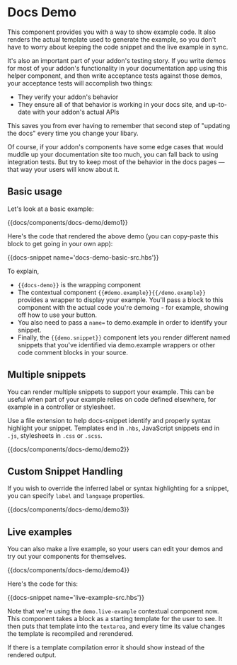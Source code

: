 # Docs Demo

This component provides you with a way to show example code. It also renders the actual template used to generate the example, so you don't have to worry about keeping the code snippet and the live example in sync.

It's also an important part of your addon's testing story. If you write demos for most of your addon's functionality in your documentation app using this helper component, and then write acceptance tests against those demos, your acceptance tests will accomplish two things:

- They verify your addon's behavior
- They ensure all of that behavior is working in your docs site, and up-to-date with your addon's actual APIs

This saves you from ever having to remember that second step of "updating the docs" every time you change your libary.

Of course, if your addon's components have some edge cases that would muddle up your documentation site too much, you can fall back to using integration tests. But try to keep most of the behavior in the docs pages — that way your users will know about it.

## Basic usage

Let's look at a basic example:

{{docs/components/docs-demo/demo1}}

Here's the code that rendered the above demo (you can copy-paste this block to get going in your own app):

{{docs-snippet name='docs-demo-basic-src.hbs'}}

To explain,

- `{{docs-demo}}` is the wrapping component
- The contextual component `{{#demo.example}}{{/demo.example}}` provides a wrapper to display your example. You'll pass a block to this component with the actual code you're demoing - for example, showing off how to use your button.
- You also need to pass a `name=` to demo.example in order to identify your snippet.
- Finally, the `{{demo.snippet}}` component lets you render different named snippets that you've identified via demo.example wrappers or other code comment blocks in your source.

## Multiple snippets

You can render multiple snippets to support your example. This can be useful when part of your example relies on code defined elsewhere, for example in a controller or stylesheet.

Use a file extension to help docs-snippet identify and properly syntax highlight your snippet. Templates end in `.hbs`, JavaScript snippets end in `.js`, stylesheets in `.css` or `.scss`.

{{docs/components/docs-demo/demo2}}

## Custom Snippet Handling

If you wish to override the inferred label or syntax highlighting for a snippet, you can specify `label` and `language` properties.

{{docs/components/docs-demo/demo3}}

## Live examples

You can also make a live example, so your users can edit your demos and try out your components for themselves.

{{docs/components/docs-demo/demo4}}

Here's the code for this:

{{docs-snippet name='live-example-src.hbs'}}

Note that we're using the `demo.live-example` contextual component now. This component takes a block as a starting template for the user to see. It then puts that template into the `textarea`, and every time its value changes the template is recompiled and rerendered.

If there is a template compilation error it should show instead of the rendered output.
